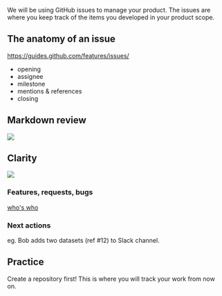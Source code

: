 We will be using GitHub issues to manage your product. The issues are where you keep track of the items you developed in your product scope.

## The anatomy of an issue

https://guides.github.com/features/issues/

- opening
- assignee
- milestone
- mentions & references
- closing

## Markdown review

![](https://guides.github.com/features/issues/markdown-example.png)

## Clarity

![](http://media.giphy.com/media/FNKr7naceO3tu/giphy.gif)

### Features, requests, bugs

[who's who](https://gist.github.com/jueyang/84d2ff7643517e054e13)

### Next actions

eg. Bob adds two datasets (ref #12) to Slack channel.

## Practice

Create a repository first! This is where you will track your work from now on.
